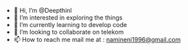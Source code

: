 - 👋 Hi, I’m @Deepthinl
- 👀 I’m interested in exploring the things
- 🌱 I’m currently learning to develop code
- 💞️ I’m looking to collaborate on telekom 
- 📫 How to reach me mail me at : namineni1996@gmail.com

<!---
Deepthinl/Deepthinl is a ✨ special ✨ repository because its `README.md` (this file) appears on your GitHub profile.
You can click the Preview link to take a look at your changes.
--->
